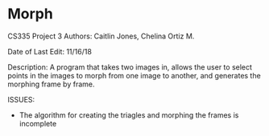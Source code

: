 # Morph
CS335 Project 3
Authors: Caitlin Jones, Chelina Ortiz M.

Date of Last Edit: 11/16/18

Description: A program that takes two images in, allows the user to select points in the images to morph from one image to another, and generates the morphing frame by frame.
 
 ISSUES:
 - The algorithm for creating the triagles and morphing the frames is incomplete
 
 
